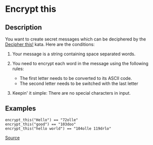 # Encrypt this

## Description

You want to create secret messages which can be deciphered by the [Decipher this!](https://www.codewars.com/kata/decipher-this) kata. Here are the conditions:

1.  Your message is a string containing space separated words.
2.  You need to encrypt each word in the message using the following rules:

    *   The first letter needs to be converted to its ASCII code.
    *   The second letter needs to be switched with the last letter
3.  Keepin' it simple: There are no special characters in input.

## Examples

```text
encrypt_this("Hello") == "72olle"
encrypt_this("good") == "103doo"
encrypt_this("hello world") == "104olle 119drlo"
```

[Source](https://www.codewars.com/kata/5848565e273af816fb000449/train/python)